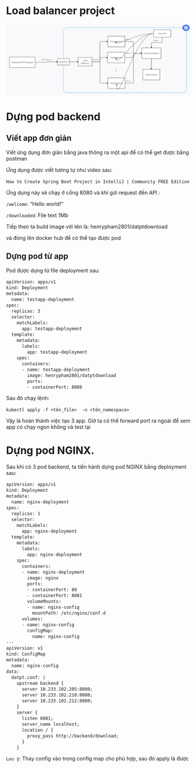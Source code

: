 # Load balancer project

![alt text](image.png)

# Dựng pod backend
## Viết app đơn giản
Viết ứng dụng đơn giản bằng java thông ra một api để có thể get được bằng postman

Ứng dụng được viết tương tự như video sau: 

`How to Create Spring Boot Project in IntelliJ | Community FREE Edition`

Ứng dụng này sẽ chạy ở cổng 8080 và khi gửi request đến API :

`/welcome`: “Hello world!”

`/downloaded`: File text 1Mb

Tiếp theo ta build image với tên là: henrypham2801/datptdownload

và đóng lên docker hub để có thể tạo được pod

## Dựng pod từ app
Pod được dựng từ file deployment sau:

```
apiVersion: apps/v1
kind: Deployment
metadata:
  name: testapp-deployment
spec:
  replicas: 3
  selector:
    matchLabels:
      app: testapp-deployment
  template:
    metadata:
      labels:
        app: testapp-deployment
    spec:
      containers:
      - name: testapp-deployment
        image: henrypham2801/datptdownload
        ports:
        - containerPort: 8080
```

Sau đó chạy lệnh: 

`kubectl apply -f <tên_file>  -n <tên_namespace>`

Vậy là hoàn thành việc tạo 3 app. Giờ ta có thể forward port ra ngoài để xem app có chạy ngon không và test lại

# Dựng pod NGINX.

Sau khi có 3 pod backend, ta tiến hành dựng pod NGINX bằng deployment sau:
```
apiVersion: apps/v1
kind: Deployment
metadata:
  name: nginx-deployment
spec:
  replicas: 1
  selector:
    matchLabels:
      app: nginx-deployment
  template:
    metadata:
      labels:
        app: nginx-deployment
    spec:
      containers:
      - name: nginx-deployment
        image: nginx
        ports:
        - containerPort: 80
        - containerPort: 8081
        volumeMounts:
        - name: nginx-config
          mountPath: /etc/nginx/conf.d
      volumes:
      - name: nginx-config
        configMap:
          name: nginx-config
---
apiVersion: v1
kind: ConfigMap
metadata:
  name: nginx-config
data:
  datpt.conf: |
    upstream backend {
      server 10.233.102.205:8080;
      server 10.233.102.210:8080;
      server 10.233.102.212:8080;
    }
    server {
      listen 8081;
      server_name localhost;
      location / {
        proxy_pass http://backend/download;
      }
    }
```
`Lưu ý`: Thay config vào trong config map cho phù hợp, sau đó apply là được